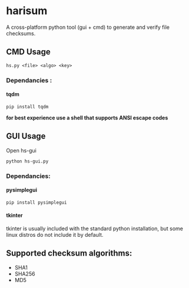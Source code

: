 # harisum

A cross-platform python tool (gui + cmd) to generate and verify file checksums.

## CMD Usage

```
hs.py <file> <algo> <key>
```

### Dependancies :

#### tqdm

```
pip install tqdm
```

**for best experience use a shell that supports ANSI escape codes**

## GUI Usage

Open hs-gui

```
python hs-gui.py
```

### Dependancies:

#### pysimplegui

```
pip install pysimplegui
```

#### tkinter

tkinter is usually included with the standard python installation, but some linux distros do not include it by default.

## Supported checksum algorithms:

- SHA1
- SHA256
- MD5
